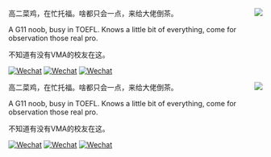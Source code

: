 <div>
<img align="right" src="https://github-readme-stats.vercel.app/api?username=SynthesisDu&show_icons=true&theme=tokyonight&bg_color=DEG,COLOR1,COLOR2,COLOR3...COLOR10" />

高二菜鸡，在忙托福。啥都只会一点，来给大佬倒茶。

A G11 noob, busy in TOEFL. Knows a little bit of everything, come for observation those real pro.

不知道有没有VMA的校友在这。

[![Wechat](https://img.shields.io/badge/-VMA%E7%A1%AC%E4%BB%B6%E7%A4%BE-green?style=flat&logo=Wechat&logoColor=white)](https://mp.weixin.qq.com/mp/profile_ext?action=home&__biz=MzI1NDQ4MzIxMg==&scene=124&uin=&key=&devicetype=Windows+10+x64&version=63010043&lang=zh_CN&a8scene=7&fontgear=2)
[![Wechat](https://img.shields.io/badge/-SynthesisDu-green?style=flat&logo=Wechat&logoColor=white)](https://mp.weixin.qq.com/mp/profile_ext?action=home&__biz=MzIxODQ0NzQ1OQ==&scene=124&uin=&key=&devicetype=Windows+10+x64&version=63010043&lang=zh_CN&a8scene=7&fontgear=2)
[![Wechat](https://img.shields.io/badge/-SynRGB-05bfdf?style=flat&logo=Bilibili&logoColor=white)](https://space.bilibili.com/62596542)
</div>
<div>
<img align="right" src="https://github-readme-stats.vercel.app/api?username=SynthesisDu&show_icons=true&theme=tokyonight" />

高二菜鸡，在忙托福。啥都只会一点，来给大佬倒茶。

A G11 noob, busy in TOEFL. Knows a little bit of everything, come for observation those real pro.

不知道有没有VMA的校友在这。

[![Wechat](https://img.shields.io/badge/-VMA%E7%A1%AC%E4%BB%B6%E7%A4%BE-green?style=flat&logo=Wechat&logoColor=white)](https://mp.weixin.qq.com/mp/profile_ext?action=home&__biz=MzI1NDQ4MzIxMg==&scene=124&uin=&key=&devicetype=Windows+10+x64&version=63010043&lang=zh_CN&a8scene=7&fontgear=2)
[![Wechat](https://img.shields.io/badge/-SynthesisDu-green?style=flat&logo=Wechat&logoColor=white)](https://mp.weixin.qq.com/mp/profile_ext?action=home&__biz=MzIxODQ0NzQ1OQ==&scene=124&uin=&key=&devicetype=Windows+10+x64&version=63010043&lang=zh_CN&a8scene=7&fontgear=2)
[![Wechat](https://img.shields.io/badge/-SynRGB-05bfdf?style=flat&logo=Bilibili&logoColor=white)](https://space.bilibili.com/62596542)
</div>
